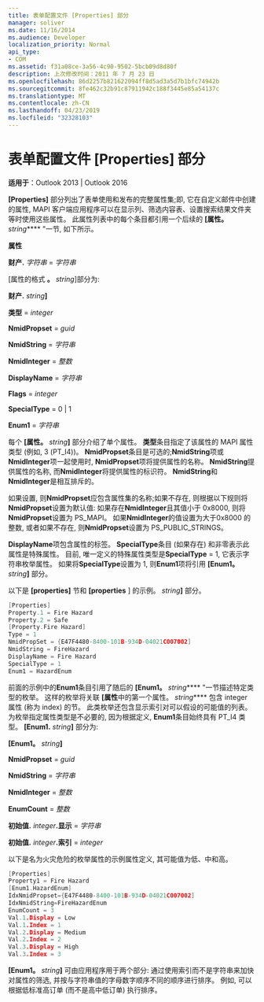 ```yaml
---
title: 表单配置文件 [Properties] 部分
manager: soliver
ms.date: 11/16/2014
ms.audience: Developer
localization_priority: Normal
api_type:
- COM
ms.assetid: f31a08ce-3a56-4c90-9502-5bcb09d8d80f
description: 上次修改时间：2011 年 7 月 23 日
ms.openlocfilehash: 86d2257b821622094ff8d5ad3a5d7b1bfc74942b
ms.sourcegitcommit: 8fe462c32b91c87911942c188f3445e85a54137c
ms.translationtype: MT
ms.contentlocale: zh-CN
ms.lasthandoff: 04/23/2019
ms.locfileid: "32328103"
---
```

# <a name="form-configuration-file-properties-section"></a>表单配置文件 [Properties] 部分

  
  
**适用于**：Outlook 2013 | Outlook 2016 
  
**[Properties]** 部分列出了表单使用和发布的完整属性集;即, 它在自定义邮件中创建的属性, MAPI 客户端应用程序可以在显示列、筛选内容表、设置搜索结果文件夹等时使用这些属性。 此属性列表中的每个条目都引用一个后续的 **[属性。** _string_**** "一节, 如下所示。 
  
 **属性**
  
 **财产.** _字符串_ =  _字符串_
  
[属性的格式 **。** _string_]部分为: 
  
 **财产.** _string_**]**
  
 **类型** =  _integer_
  
 **NmidPropset** =  _guid_
  
 **NmidString** =  _字符串_
  
 **NmidInteger** =  _整数_
  
 **DisplayName** =  _字符串_
  
 **Flags** =  _integer_
  
 **SpecialType** = 0 | 1 
  
 **Enum1** =  _字符串_
  
每个 **[属性。** _string_**]** 部分介绍了单个属性。 **类型**条目指定了该属性的 MAPI 属性类型 (例如, 3 (PT_I4))。 **NmidPropset**条目是可选的;**NmidString**项或**NmidInteger**项一起使用时, **NmidPropset**项将提供属性的名称。 **NmidString**提供属性的名称, 而**NmidInteger**将提供属性的标识符。 **NmidString**和**NmidInteger**是相互排斥的。 
  
如果设置, 则**NmidPropset**应包含属性集的名称;如果不存在, 则根据以下规则将**NmidPropset**设置为默认值: 如果存在**NmidInteger**且其值小于 0x8000, 则将**NmidPropset**设置为 PS_MAPI。 如果**NmidInteger**的值设置为大于0x8000 的整数, 或者如果不存在, 则**NmidPropset**设置为 PS_PUBLIC_STRINGS。 
  
**DisplayName**项包含属性的标签。 **SpecialType**条目 (如果存在) 和非零表示此属性是特殊属性。 目前, 唯一定义的特殊属性类型是**SpecialType** = 1, 它表示字符串枚举属性。 如果将**SpecialType**设置为 1, 则**Enum1**项将引用 **[Enum1。** _string_**]** 部分。 
  
以下是 **[properties]** 节和 **[properties** ] 的示例。 _string_**]** 部分。 
  
```cpp
[Properties]
Property.1 = Fire Hazard
Property.2 = Safe
[Property.Fire Hazard]
Type = 1
NmidPropSet = {E47F4480-8400-101B-934D-04021C007002]
NmidString = FireHazard
DisplayName = Fire Hazard
SpecialType = 1
Enum1 = HazardEnum

```

前面的示例中的**Enum1**条目引用了随后的 **[Enum1。** _string_**** "一节描述特定类型的枚举。 这样的枚举将关联 **[属性**中的第一个属性。 _string_**** 包含 integer 属性 (称为 index) 的节。 此类枚举还包含显示索引对可以假设的可能值的列表。 为枚举指定属性类型是不必要的, 因为根据定义, **Enum1**条目始终具有 PT_I4 类型。 **[Enum1.** _string_**]** 部分为: 
  
 **[Enum1。** _string_**]**
  
 **NmidPropset** =  _guid_
  
 **NmidString** =  _字符串_
  
 **NmidInteger** =  _整数_
  
 **EnumCount** =  _整数_
  
 **初始值.** _integer_**.显示** =  _字符串_
  
 **初始值.** _integer_**.索引** =  _integer_
  
以下是名为火灾危险的枚举属性的示例属性定义, 其可能值为低、中和高。
  
```cpp
[Properties]
Property1 = Fire Hazard
[Enum1.HazardEnum]
IdxNmidPropset={E47F4480-8400-101B-934D-04021C007002]
IdxNmidString=FireHazardEnum
EnumCount = 3
Val.1.Display = Low
Val.1.Index = 1
Val.2.Display = Medium
Val.2.Index = 2
Val.3.Display = High
Val.3.Index = 3

```

 **[Enum1。** _string_**]** 可由应用程序用于两个部分: 通过使用索引而不是字符串来加快对属性的筛选, 并按与字符串值的字母数字顺序不同的顺序进行排序。 例如, 可以根据低标准高订单 (而不是高中低订单) 执行排序。 
  

